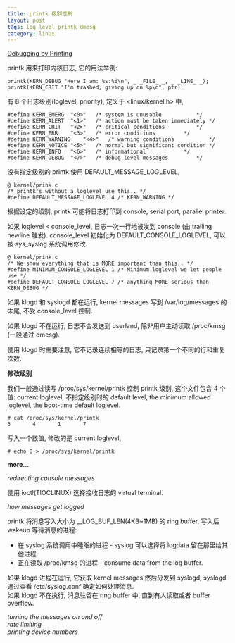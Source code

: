 ```yaml
---
title: printk 级别控制
layout: post
tags: log level printk dmesg
category: linux
---
```


[Debugging by Printing](http://www.makelinux.net/ldd3/chp-4-sect-2)

printk 用来打印内核日志, 它的用法举例:

    printk(KERN_DEBUG "Here I am: %s:%i\n", _ _FILE_ _, _ _LINE_ _);
    printk(KERN_CRIT "I'm trashed; giving up on %p\n", ptr);

有 8 个日志级别(loglevel, priority), 定义于 <linux/kernel.h> 中,

    #define	KERN_EMERG	"<0>"	/* system is unusable			*/
    #define	KERN_ALERT	"<1>"	/* action must be taken immediately	*/
    #define	KERN_CRIT	"<2>"	/* critical conditions			*/
    #define	KERN_ERR	"<3>"	/* error conditions			*/
    #define	KERN_WARNING	"<4>"	/* warning conditions			*/
    #define	KERN_NOTICE	"<5>"	/* normal but significant condition	*/
    #define	KERN_INFO	"<6>"	/* informational			*/
    #define	KERN_DEBUG	"<7>"	/* debug-level messages			*/

没有指定级别的 printk 使用 DEFAULT_MESSAGE_LOGLEVEL,

    @ kernel/prink.c
    /* printk's without a loglevel use this.. */
    #define DEFAULT_MESSAGE_LOGLEVEL 4 /* KERN_WARNING */

根据设定的级别, printk 可能将日志打印到 console, serial port, parallel printer.  

如果 loglevel < console_level, 日志一次一行地被发到 console (由 trailing newline 触发). console_level 初始化为 DEFAULT_CONSOLE_LOGLEVEL, 可以被 sys_syslog 系统调用修改.

    @ kernel/prink.c
    /* We show everything that is MORE important than this.. */
    #define MINIMUM_CONSOLE_LOGLEVEL 1 /* Minimum loglevel we let people use */
    #define DEFAULT_CONSOLE_LOGLEVEL 7 /* anything MORE serious than KERN_DEBUG */    

如果 klogd 和 syslogd 都在运行, kernel messages 写到 /var/log/messages 的末尾, 不受 console_level 控制.

如果 klogd 不在运行, 日志不会发送到 userland, 除非用户主动读取 /proc/kmsg (一般通过 dmesg). 

使用 klogd 时需要注意, 它不记录连续相等的日志, 只记录第一个不同的行和重复次数.

**修改级别**

我们一般通过读写 /proc/sys/kernel/printk 控制 printk 级别, 这个文件包含 4 个值: current loglevel, 不指定级别时的 default level, the minimum allowed loglevel, the boot-time default loglevel.

    # cat /proc/sys/kernel/printk
    3       4       1       7

写入一个数值, 修改的是 current loglevel,

    # echo 8 > /proc/sys/kernel/printk

**more...**

*redirecting console messages*  

使用 ioctl(TIOCLINUX) 选择接收日志的 virtual terminal.

*how messages get logged*  

printk 将消息写入大小为 __LOG_BUF_LEN(4KB~1MB) 的 ring buffer, 写入后 wakeup 等待消息的进程:
+ 在 syslog 系统调用中睡眠的进程 - syslog 可以选择将 logdata 留在那里给其他进程.  
+ 正在读取 /proc/kmsg 的进程 - consume data from the log buffer.  

如果 klogd 进程在运行, 它获取 kernel messages 然后分发到 syslogd, syslogd 通过查看 /etc/syslog.conf 确定如何处理消息.  
如果 klogd 不在执行, 消息驻留在 ring buffer 中, 直到有人读取或者 buffer overflow.

*turning the messages on and off*  
*rate limiting*  
*printing device numbers*  